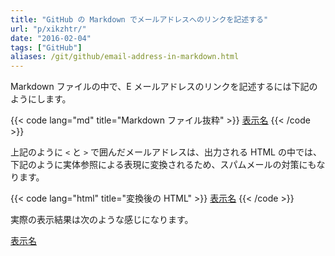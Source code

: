 ```yaml
---
title: "GitHub の Markdown でメールアドレスへのリンクを記述する"
url: "p/xikzhtr/"
date: "2016-02-04"
tags: ["GitHub"]
aliases: /git/github/email-address-in-markdown.html
---
```


Markdown ファイルの中で、E メールアドレスのリンクを記述するには下記のようにします。

{{< code lang="md" title="Markdown ファイル抜粋" >}}
[表示名](<mailto:xxx@example.com>)
{{< /code >}}

上記のように `<` と `>` で囲んだメールアドレスは、出力される HTML の中では、下記のように実体参照による表現に変換されるため、スパムメールの対策にもなります。

{{< code lang="html" title="変換後の HTML" >}}
<a href="&#109;&#097;&#105;&#108;&#116;&#111;:&#120;&#120;&#120;&#064;&#101;&#120;&#097;&#109;&#112;&#108;&#101;&#046;&#099;&#111;&#109;">表示名</a>
{{< /code >}}

実際の表示結果は次のような感じになります。

[表示名](<mailto:xxx@example.com>)

